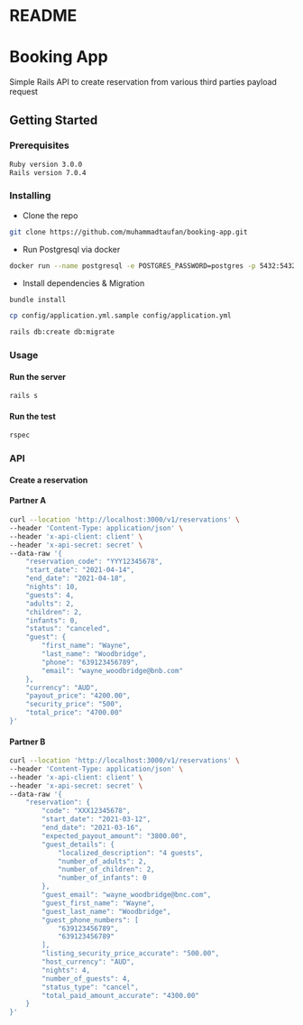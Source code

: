 # README

# Booking App
Simple Rails API to create reservation from various third parties payload request

## Getting Started
### Prerequisites
```sh
Ruby version 3.0.0
Rails version 7.0.4
```

### Installing

- Clone the repo
```sh
git clone https://github.com/muhammadtaufan/booking-app.git
```

- Run Postgresql via docker

```sh
docker run --name postgresql -e POSTGRES_PASSWORD=postgres -p 5432:5432 -d postgres
```

- Install dependencies & Migration

```sh
bundle install

cp config/application.yml.sample config/application.yml

rails db:create db:migrate
```

### Usage
#### Run the server

```sh
rails s
```

#### Run the test

```sh
rspec
```

### API

#### Create a reservation

#### Partner A
```sh
curl --location 'http://localhost:3000/v1/reservations' \
--header 'Content-Type: application/json' \
--header 'x-api-client: client' \
--header 'x-api-secret: secret' \
--data-raw '{
    "reservation_code": "YYY12345678",
    "start_date": "2021-04-14",
    "end_date": "2021-04-18",
    "nights": 10,
    "guests": 4,
    "adults": 2,
    "children": 2,
    "infants": 0,
    "status": "canceled",
    "guest": {
        "first_name": "Wayne",
        "last_name": "Woodbridge",
        "phone": "639123456789",
        "email": "wayne_woodbridge@bnb.com"
    },
    "currency": "AUD",
    "payout_price": "4200.00",
    "security_price": "500",
    "total_price": "4700.00"
}'
```

#### Partner B
```sh
curl --location 'http://localhost:3000/v1/reservations' \
--header 'Content-Type: application/json' \
--header 'x-api-client: client' \
--header 'x-api-secret: secret' \
--data-raw '{
    "reservation": {
        "code": "XXX12345678",
        "start_date": "2021-03-12",
        "end_date": "2021-03-16",
        "expected_payout_amount": "3800.00",
        "guest_details": {
            "localized_description": "4 guests",
            "number_of_adults": 2,
            "number_of_children": 2,
            "number_of_infants": 0
        },
        "guest_email": "wayne_woodbridge@bnc.com",
        "guest_first_name": "Wayne",
        "guest_last_name": "Woodbridge",
        "guest_phone_numbers": [
            "639123456789",
            "639123456789"
        ],
        "listing_security_price_accurate": "500.00",
        "host_currency": "AUD",
        "nights": 4,
        "number_of_guests": 4,
        "status_type": "cancel",
        "total_paid_amount_accurate": "4300.00"
    }
}'
```
